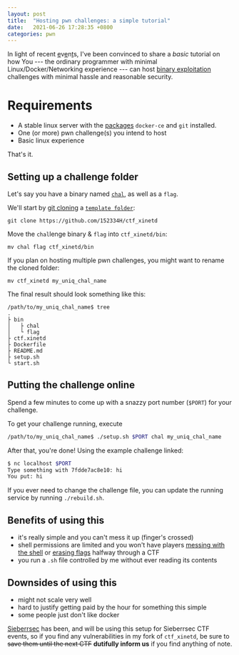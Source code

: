 ```yaml
---
layout: post
title:  "Hosting pwn challenges: a simple tutorial"
date:   2021-06-26 17:28:35 +0800
categories: pwn
---
```

In light of recent [e](https://docs.google.com/document/d/1nGMHg4F4jEzvL-RaqpQtxIF4Da_Gxycxqru1VWTP6CI/edit)v[e](https://seanseah.tech/writeups/2021/06/25/CDDC.html)n[t](https://www.notion.so/sheepymeh/CDDC21-Review-f239e9f81a32434f8e7af3053c9c74e8)s, I've been convinced to share a _basic_ tutorial on how You --- the ordinary programmer with minimal Linux/Docker/Networking experience --- can host [binary exploitation](https://caprinux.github.io/lawofpwn/prologue/whatispwn) challenges with minimal hassle and reasonable security.

# Requirements
* A stable linux server with the <a href="" title="If you're not using something debian-based, you wouldn't need this guide.">packages</a> `docker-ce` and `git` installed.
* One (or more) pwn challenge(s) you intend to host 
* Basic linux experience

That's it. 

## Setting up a challenge folder
Let's say you have a binary named [`chal`](https://github.com/152334H/pwntutorial/blob/master/ret2libc/ret2libc.c), as well as a `flag`.

We'll start by [git cloning](https://docs.github.com/en/github/creating-cloning-and-archiving-repositories/cloning-a-repository-from-github/cloning-a-repository) a [`template folder`](https://github.com/152334H/ctf_xinetd):
```bash=
git clone https://github.com/152334H/ctf_xinetd
```
Move the `chal`lenge binary & `flag` into `ctf_xinetd/bin`:
```bash=
mv chal flag ctf_xinetd/bin
```
If you plan on hosting multiple pwn challenges, you might want to rename the cloned folder:
```bash=
mv ctf_xinetd my_uniq_chal_name
```
The final result should look something like this:
```
/path/to/my_uniq_chal_name$ tree
.
├ bin
│   ├ chal
│   └ flag
├ ctf.xinetd
├ Dockerfile
├ README.md
├ setup.sh
└ start.sh
```
## Putting the challenge online
Spend a few minutes to come up with a snazzy port number (`$PORT`) for your challenge.

To get your challenge running, execute
```bash
/path/to/my_uniq_chal_name$ ./setup.sh $PORT chal my_uniq_chal_name
```
After that, you're done! Using the example challenge linked:
```bash
$ nc localhost $PORT
Type something with 7fdde7ac8e10: hi
You put: hi
```
If you ever need to change the challenge file, you can update the running service by running `./rebuild.sh`.

## Benefits of using this
* it's really simple and you can't mess it up (finger's crossed)
* shell permissions are limited and you won't have players [messing with the shell](https://media.discordapp.net/attachments/823190327576756314/857630922513842216/unknown.png) or [erasing flags](https://media.discordapp.net/attachments/837571570876284929/857952303838527498/unknown.png) halfway through a CTF
* you run a `.sh` file controlled by me without ever reading its contents

## Downsides of using this
* might not scale very well
* hard to justify getting paid by the hour for something this simple
* some people just don't like docker

[Sieberrsec](https://github.com/IRS-Cybersec/) has been, and will be using this setup for Sieberrsec CTF events, so if you find any vulnerabilities in my fork of `ctf_xinetd`, be sure to ~~save them until the next CTF~~ **dutifully inform us** if you find anything of note.
